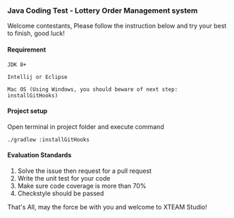 ### Java Coding Test - Lottery Order Management system

Welcome contestants, Please follow the instruction below and try your best to finish, good luck!

#### Requirement
`JDK 8+`

`Intellij or Eclipse`

`Mac OS (Using Windows, you should beware of next step: installGitHooks)`

#### Project setup

Open terminal in project folder and execute command
```
./gradlew :installGitHooks
```

#### Evaluation Standards
1. Solve the issue then request for a pull request
2. Write the unit test for your code
3. Make sure code coverage is more than 70% 
4. Checkstyle should be passed

That's All, may the force be with you and welcome to XTEAM Studio!
